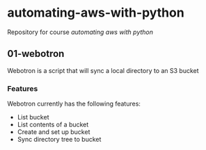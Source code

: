 # automating-aws-with-python

Repository for course *automating aws with python*


## 01-webotron

Webotron is a script that will sync a local directory to an S3 bucket

### Features

Webotron currently has the following features:

- List bucket
- List contents of a bucket
- Create and set up bucket
- Sync directory tree to bucket
